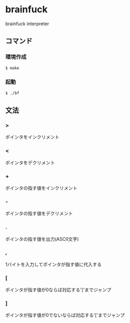 # brainfuck
brainfuck interpreter

## コマンド
### 環境作成
```bash
$ make
```

### 起動
```bash
$ ./bf
```

## 文法
### >
ポインタをインクリメント

### <
ポインタをデクリメント

### +
ポインタの指す値をインクリメント

### -
ポインタの指す値をデクリメント

### .
ポインタの指す値を出力(ASCII文字)

### ,
1バイトを入力してポインタが指す値に代入する

### [
ポインタが指す値が0ならば対応する']'までジャンプ

### ]
ポインタが指す値が0でないならば対応する'['までジャンプ

